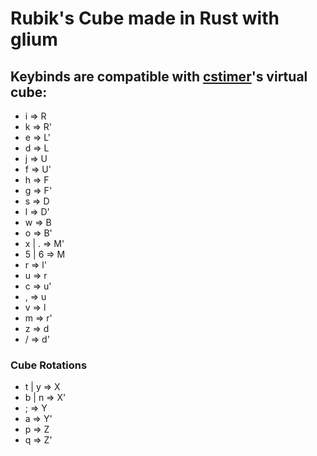 
# Rubik's Cube made in Rust with glium

## Keybinds are compatible with [cstimer](https://cstimer.net)'s virtual cube:

* i => R
* k => R'
* e => L'
* d => L
* j => U
* f => U'
* h => F
* g => F'
* s => D
* l => D'
* w => B
* o => B'
* x | . => M'
* 5 | 6 => M
* r => l'
* u => r
* c => u'
* , => u
* v => l
* m => r'
* z => d
* / => d'


### Cube Rotations
* t | y => X
* b | n => X'
* ; => Y
* a => Y'
* p => Z
* q => Z'
